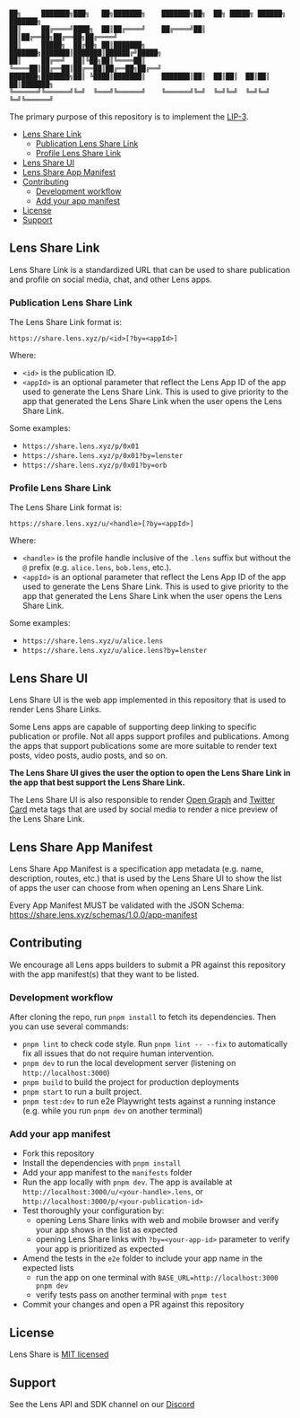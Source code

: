 ```

██╗     ███████╗███╗   ██╗███████╗    ███████╗██╗  ██╗ █████╗ ██████╗ ███████╗
██║     ██╔════╝████╗  ██║██╔════╝    ██╔════╝██║  ██║██╔══██╗██╔══██╗██╔════╝
██║     █████╗  ██╔██╗ ██║███████╗    ███████╗███████║███████║██████╔╝█████╗
██║     ██╔══╝  ██║╚██╗██║╚════██║    ╚════██║██╔══██║██╔══██║██╔══██╗██╔══╝
███████╗███████╗██║ ╚████║███████║    ███████║██║  ██║██║  ██║██║  ██║███████╗
╚══════╝╚══════╝╚═╝  ╚═══╝╚══════╝    ╚══════╝╚═╝  ╚═╝╚═╝  ╚═╝╚═╝  ╚═╝╚══════╝

```

The primary purpose of this repository is to implement the [LIP-3](https://github.com/lens-protocol/LIPs/pull/6).

- [Lens Share Link](#lens-share-link)
  - [Publication Lens Share Link](#publication-lens-share-link)
  - [Profile Lens Share Link](#profile-lens-share-link)
- [Lens Share UI](#lens-share-ui)
- [Lens Share App Manifest](#lens-share-app-manifest)
- [Contributing](#contributing)
  - [Development workflow](#development-workflow)
  - [Add your app manifest](#add-your-app-manifest)
- [License](#license)
- [Support](#support)

## Lens Share Link

Lens Share Link is a standardized URL that can be used to share publication and profile on social media, chat, and other Lens apps.

### Publication Lens Share Link

The Lens Share Link format is:

```
https://share.lens.xyz/p/<id>[?by=<appId>]

```

Where:

- `<id>` is the publication ID.
- `<appId>` is an optional parameter that reflect the Lens App ID of the app used to generate the Lens Share Link. This is used to give priority to the app that generated the Lens Share Link when the user opens the Lens Share Link.

Some examples:

- `https://share.lens.xyz/p/0x01`
- `https://share.lens.xyz/p/0x01?by=lenster`
- `https://share.lens.xyz/p/0x01?by=orb`

### Profile Lens Share Link

The Lens Share Link format is:

```
https://share.lens.xyz/u/<handle>[?by=<appId>]
```

Where:

- `<handle>` is the profile handle inclusive of the `.lens` suffix but without the `@` prefix (e.g. `alice.lens`, `bob.lens`, etc.).
- `<appId>` is an optional parameter that reflect the Lens App ID of the app used to generate the Lens Share Link. This is used to give priority to the app that generated the Lens Share Link when the user opens the Lens Share Link.

Some examples:

- `https://share.lens.xyz/u/alice.lens`
- `https://share.lens.xyz/u/alice.lens?by=lenster`

## Lens Share UI

Lens Share UI is the web app implemented in this repository that is used to render Lens Share Links.

Some Lens apps are capable of supporting deep linking to specific publication or profile. Not all apps support profiles and publications. Among the apps that support publications some are more suitable to render text posts, video posts, audio posts, and so on.

**The Lens Share UI gives the user the option to open the Lens Share Link in the app that best support the Lens Share Link.**

The Lens Share UI is also responsible to render [Open Graph](https://ogp.me/) and [Twitter Card](https://developer.twitter.com/en/docs/twitter-for-websites/cards/overview/markup) meta tags that are used by social media to render a nice preview of the Lens Share Link.

## Lens Share App Manifest

Lens Share App Manifest is a specification app metadata (e.g. name, description, routes, etc.) that is used by the Lens Share UI to show the list of apps the user can choose from when opening an Lens Share Link.

Every App Manifest MUST be validated with the JSON Schema: https://share.lens.xyz/schemas/1.0.0/app-manifest

## Contributing

We encourage all Lens apps builders to submit a PR against this repository with the app manifest(s) that they want to be listed.

### Development workflow

After cloning the repo, run `pnpm install` to fetch its dependencies. Then you can use several commands:

- `pnpm lint` to check code style. Run `pnpm lint -- --fix` to automatically fix all issues that do not require human intervention.
- `pnpm dev` to run the local development server (listening on `http://localhost:3000`)
- `pnpm build` to build the project for production deployments
- `pnpm start` to run a built project.
- `pnpm test:dev` to run e2e Playwright tests against a running instance (e.g. while you run `pnpm dev` on another terminal)

### Add your app manifest

- Fork this repository
- Install the dependencies with `pnpm install`
- Add your app manifest to the `manifests` folder
- Run the app locally with `pnpm dev`. The app is available at `http://localhost:3000/u/<your-handle>.lens`, or `http://localhost:3000/p/<your-publication-id>`
- Test thoroughly your configuration by:
  - opening Lens Share links with web and mobile browser and verify your app shows in the list as expected
  - opening Lens Share links with `?by=<your-app-id>` parameter to verify your app is prioritized as expected
- Amend the tests in the `e2e` folder to include your app name in the expected lists
  - run the app on one terminal with `BASE_URL=http://localhost:3000 pnpm dev`
  - verify tests pass on another terminal with `pnpm test`
- Commit your changes and open a PR against this repository

## License

Lens Share is [MIT licensed](./LICENSE)

## Support

See the Lens API and SDK channel on our [Discord](https://discord.gg/lensprotocol)
